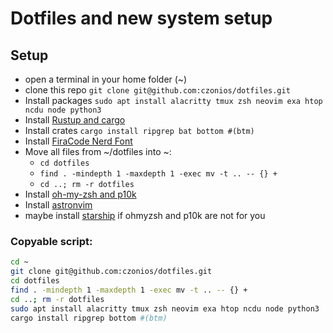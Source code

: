 # Dotfiles and new system setup

## Setup
  * open a terminal in your home folder (~)
  * clone this repo `git clone git@github.com:czonios/dotfiles.git`
  * Install packages `sudo apt install alacritty tmux zsh neovim exa htop ncdu node python3`
  * Install [Rustup and cargo](https://www.rust-lang.org/tools/install)
  * Install crates `cargo install ripgrep bat bottom #(btm)`
  * Install [FiraCode Nerd Font](https://github.com/ryanoasis/nerd-fonts#option-6-ad-hoc-curl-download)
  * Move all files from ~/dotfiles into ~:
    * `cd dotfiles`
    * `find . -mindepth 1 -maxdepth 1 -exec mv -t .. -- {} +`
    * `cd ..; rm -r dotfiles`
  * Install [oh-my-zsh and p10k](https://dev.to/abdfnx/oh-my-zsh-powerlevel10k-cool-terminal-1no0)
  * Install [astronvim](https://astronvim.github.io)
  * maybe install [starship](https://starship.rs/guide/#🚀-installation) if ohmyzsh and p10k are not for you 

### Copyable script:

```sh
cd ~
git clone git@github.com:czonios/dotfiles.git
cd dotfiles
find . -mindepth 1 -maxdepth 1 -exec mv -t .. -- {} +
cd ..; rm -r dotfiles
sudo apt install alacritty tmux zsh neovim exa htop ncdu node python3
cargo install ripgrep bottom #(btm)
```
